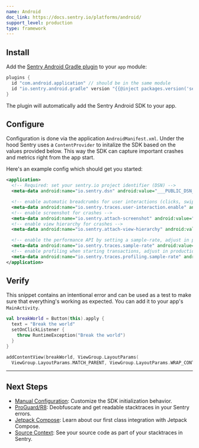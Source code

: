 ```yaml
---
name: Android
doc_link: https://docs.sentry.io/platforms/android/
support_level: production
type: framework
---
```


## Install

Add the [Sentry Android Gradle plugin](/platforms/android/gradle/) to your `app` module:

```groovy {filename:app/build.gradle}
plugins {
  id "com.android.application" // should be in the same module
  id "io.sentry.android.gradle" version "{{@inject packages.version('sentry.java.android.gradle-plugin', '3.9.0') }}"
}
```

The plugin will automatically add the Sentry Android SDK to your app.

## Configure

Configuration is done via the application `AndroidManifest.xml`. Under the hood Sentry uses a `ContentProvider` to initalize the SDK based on the values provided below. This way the SDK can capture important crashes and metrics right from the app start.

Here's an example config which should get you started:

```xml {filename:AndroidManifest.xml}
<application>
  <!-- Required: set your sentry.io project identifier (DSN) -->
  <meta-data android:name="io.sentry.dsn" android:value="___PUBLIC_DSN___" />

  <!-- enable automatic breadcrumbs for user interactions (clicks, swipes, scrolls) -->
  <meta-data android:name="io.sentry.traces.user-interaction.enable" android:value="true" />
  <!-- enable screenshot for crashes -->
  <meta-data android:name="io.sentry.attach-screenshot" android:value="true" />
  <!-- enable view hierarchy for crashes -->
  <meta-data android:name="io.sentry.attach-view-hierarchy" android:value="true" />

  <!-- enable the performance API by setting a sample-rate, adjust in production env -->
  <meta-data android:name="io.sentry.traces.sample-rate" android:value="1.0" />
  <!-- enable profiling when starting transactions, adjust in production env -->
  <meta-data android:name="io.sentry.traces.profiling.sample-rate" android:value="1.0" />
</application>
```

## Verify

This snippet contains an intentional error and can be used as a test to make sure that everything's working as expected. You can add it to your app's `MainActivity`.

```kotlin
val breakWorld = Button(this).apply {
  text = "Break the world"
  setOnClickListener {
    throw RuntimeException("Break the world")
  }
}

addContentView(breakWorld, ViewGroup.LayoutParams(
  ViewGroup.LayoutParams.MATCH_PARENT, ViewGroup.LayoutParams.WRAP_CONTENT))
```

---

## Next Steps

- [Manual Configuration](/platforms/android/configuration/manual-init/): Customize the SDK initialization behavior.
- [ProGuard/R8](/platforms/android/gradle/#proguardr8--dexguard): Deobfuscate and get readable stacktraces in your Sentry errors.
- [Jetpack Compose](/platforms/android/configuration/integrations/jetpack-compose/): Learn about our first class integration with Jetpack Compose.
- [Source Context](/platforms/android/source-context/): See your source code as part of your stacktraces in Sentry.

